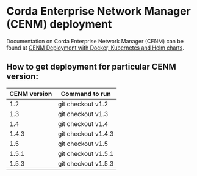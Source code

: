 # Corda Enterprise Network Manager (CENM) deployment

Documentation on Corda Enterprise Network Manager (CENM) can be found at [CENM Deployment with Docker, Kubernetes and Helm charts](https://docs.corda.net/docs/cenm/1.2/deployment-kubernetes.html).

## How to get deployment for particular CENM version:

| CENM version  | Command to run      |
| ------------- |---------------------|
| 1.2           | git checkout v1.2   |
| 1.3           | git checkout v1.3   |
| 1.4           | git checkout v1.4   |
| 1.4.3         | git checkout v1.4.3 |
| 1.5           | git checkout v1.5   |
| 1.5.1         | git checkout v1.5.1 |
| 1.5.3         | git checkout v1.5.3 |